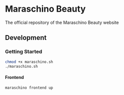# Maraschino Beauty

The official repository of the Maraschino Beauty website

## Development

### Getting Started

```bash
chmod +x maraschino.sh
./maraschino.sh
```

#### Frontend

```bash
maraschino frontend up
```
